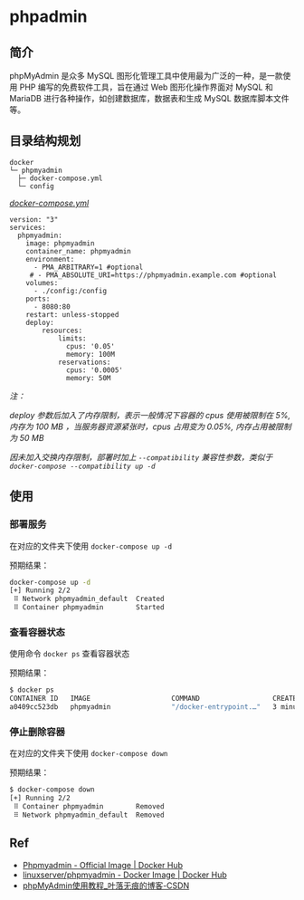 # phpadmin

## 简介

phpMyAdmin 是众多 MySQL 图形化管理工具中使用最为广泛的一种，是一款使用 PHP 编写的免费软件工具，旨在通过 Web 图形化操作界面对 MySQL 和 MariaDB 进行各种操作，如创建数据库，数据表和生成 MySQL 数据库脚本文件等。

## 目录结构规划

```
docker
└─ phpmyadmin
  ├─ docker-compose.yml
  └─ config
```

[_docker-compose.yml_](docker-compose.yml)
```
version: "3"
services:
  phpmyadmin:
    image: phpmyadmin
    container_name: phpmyadmin
    environment:
      - PMA_ARBITRARY=1 #optional
     # - PMA_ABSOLUTE_URI=https://phpmyadmin.example.com #optional
    volumes:
      - ./config:/config
    ports:
      - 8080:80
    restart: unless-stopped
    deploy:
        resources:
            limits:
              cpus: '0.05'
              memory: 100M
            reservations:
              cpus: '0.0005'
              memory: 50M
```
_注：_

_deploy 参数后加入了内存限制，表示一般情况下容器的 cpus 使用被限制在 5%, 内存为 100 MB ，当服务器资源紧张时，cpus 占用变为 0.05%, 内存占用被限制为 50 MB_

_因未加入交换内存限制，部署时加上 `--compatibility` 兼容性参数，类似于 `docker-compose --compatibility up -d`_

## 使用

### 部署服务

在对应的文件夹下使用 `docker-compose up -d`

预期结果：

```bash
docker-compose up -d
[+] Running 2/2
 ⠿ Network phpmyadmin_default  Created
 ⠿ Container phpmyadmin        Started
```

### 查看容器状态

使用命令 `docker ps` 查看容器状态

预期结果：

```bash
$ docker ps
CONTAINER ID   IMAGE                    COMMAND                  CREATED             STATUS             PORTS                                                           NAMES
a0409cc523db   phpmyadmin               "/docker-entrypoint.…"   3 minutes ago   Up 3 minutes   0.0.0.0:8080->80/tcp, :::8080->80/tcp                           phpmyadmin
```

### 停止删除容器

在对应的文件夹下使用 `docker-compose down`

预期结果：

```bash
$ docker-compose down
[+] Running 2/2
 ⠿ Container phpmyadmin        Removed
 ⠿ Network phpmyadmin_default  Removed
``` 

## Ref

- [Phpmyadmin - Official Image | Docker Hub](https://hub.docker.com/_/phpmyadmin)
- [linuxserver/phpmyadmin - Docker Image | Docker Hub](https://hub.docker.com/r/linuxserver/phpmyadmin)
- [phpMyAdmin使用教程_叶落无痕的博客-CSDN](https://blog.csdn.net/u012767761/article/details/78238487)